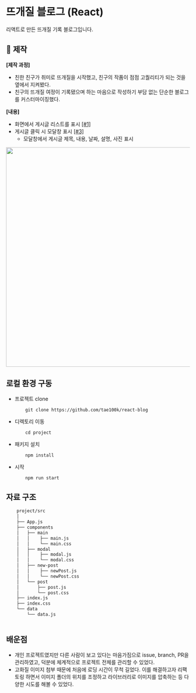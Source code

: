 # 뜨개질 블로그 (React)
리액트로 만든 뜨개질 기록 블로그입니다.


##  📘 제작

**[제작 과정]**
- 친한 친구가 취미로 뜨개질을 시작했고, 친구의 작품이 점점 고퀄리티가 되는 것을 옆에서 지켜봤다. 
- 친구의 뜨개질 여정이 기록됐으며 하는 마음으로 작성하기 부담 없는 단순한 블로그를 커스터마이징했다.

**[내용]**
- 화면에서 게시글 리스트를 표시 [[#1]](https://github.com/tae100k/react-blog/issues/1)
- 게시글 클릭 시 모달창 표시 [[#3]](https://github.com/tae100k/react-blog/issues/3)
    - 모달창에서 게시글 제목, 내용, 날짜, 설명, 사진 표시
    
<img height="600px" src="https://user-images.githubusercontent.com/78027252/152671132-d4d0d560-5bf7-46c3-8945-75d878e1557b.gif"/>
    
## 로컬 환경 구동

- 프로젝트 clone
    ```
        git clone https://github.com/tae100k/react-blog
    ```
- 디렉토리 이동
    ```
        cd project
    ```
- 패키지 설치
    ```
        npm install
    ```
-  시작
    ```
        npm run start
    ```
    
    
##  자료 구조

```bash
    project/src
    │
    ├── App.js
    ├── components
    │   ├── main
    │   │    ├── main.js
    │   │    └── main.css
    │   ├── modal
    │   │    ├── modal.js
    │   │    └── modal.css
    │   ├── new-post
    │   │    ├── newPost.js
    │   │    └── newPost.css
    │   └── post
    │       ├── post.js
    │       └── post.css    
    ├── index.js
    ├── index.css
    └── data
        └── data.js 
  

```

## 배운점
    
- 개인 프로젝트였지만 다른 사람이 보고 있다는 마음가짐으로 issue, branch, PR을 관리하였고, 덕분에 체계적으로 프로젝트 전체를 관리할 수 있었다.
- 고화질 이미지 첨부 때문에 처음에 로딩 시간이 무척 길었다. 이를 해결하고자 리팩토링 하면서 이미지 폴더의 위치를 조정하고 라이브러리로 이미지를 압축하는 등 다양한 시도를 해볼 수 있었다. 


